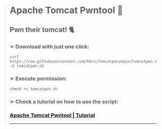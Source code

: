 > # Apache Tomcat Pwntool 🧰
> ## Pwn their tomcat! 🐈
>
> ### ➣ Download with just one click:
> ```
> curl https://raw.githubusercontent.com/h0ru/tomcatpwn/main/tomcatpwn.sh -O tomcatpwn.sh
> ```
> ### ➣ Execute permission:
> ```
> chmod +x tomcatpwn.sh
> ```
>
> ### ➣ Check a tutorial on how to use the script:
> ### [Apache Tomcat Pwntool | Tutorial](https://youtu.be/tQptQGb_r88)
> ---
